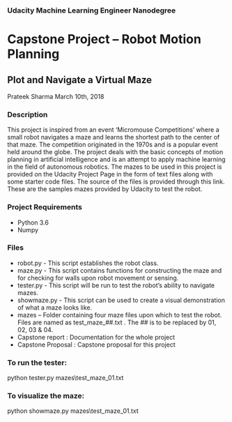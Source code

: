 ### Udacity Machine Learning Engineer Nanodegree
# Capstone Project – Robot Motion Planning
## Plot and Navigate a Virtual Maze
Prateek Sharma
March 10th, 2018

### Description
This project is inspired from an event ‘Micromouse Competitions’ where a small robot navigates a maze and learns the shortest path to the center of that maze. The competition originated in the 1970s and is a popular event held around the globe. The project deals with the basic concepts of motion planning in artificial intelligence and is an attempt to apply machine learning in the field of autonomous robotics. 
The mazes to be used in this project is provided on the Udacity Project Page in the form of text files along with some starter code files. The source of the files is provided through this link. These are the samples mazes provided by Udacity to test the robot.

### Project Requirements
* Python 3.6
* Numpy
### Files
* robot.py - This script establishes the robot class. 
* maze.py - This script contains functions for constructing the maze and for checking for
                 walls upon robot movement or sensing.
* tester.py - This script will be run to test the robot’s ability to navigate mazes.
* showmaze.py - This script can be used to create a visual demonstration of what a maze
                         looks like.
* mazes – Folder containing four maze files upon which to test the robot. Files are named 
               as test_maze_##.txt . The ## is to be replaced by 01, 02, 03 & 04.
* Capstone report : Documentation for the whole project
* Capstone Proposal : Capstone proposal for this project

### To run the tester:
python tester.py mazes\test_maze_01.txt

### To visualize the maze:
python showmaze.py mazes\test_maze_01.txt
